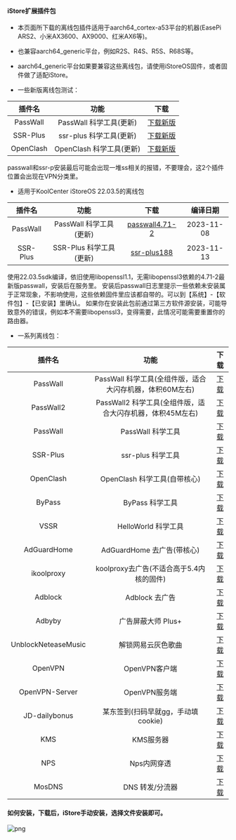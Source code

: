 #### iStore扩展插件包

* 本页面所下载的离线包插件适用于aarch64_cortex-a53平台的机器(EasePi ARS2、小米AX3600、AX9000、红米AX6等)。

* 也兼容aarch64_generic平台，例如R2S、R4S、R5S、R68S等。

* aarch64_generic平台如果要兼容这些离线包，请使用iStoreOS固件，或者固件做了适配iStore。

* 一些新版离线包测试：

|插件名|功能|下载|
| :----: | :----: | :----: |
| PassWall | PassWall 科学工具(更新) | [下载新版](https://raw.githubusercontent.com/AUK9527/Are-u-ok/main/apps/all/PassWall_a53_update.run) |
| SSR-Plus | ssr-plus 科学工具(更新) | [下载新版](https://raw.githubusercontent.com/AUK9527/Are-u-ok/main/apps/all/SSR-Plus_a53_update.run) |
| OpenClash | OpenClash 科学工具(更新) | [下载新版](https://raw.githubusercontent.com/AUK9527/Are-u-ok/main/apps/all/OpenClash_a53_update.run) |

passwall和ssr-p安装最后可能会出现一堆ss相关的报错，不要理会，这2个插件位置会出现在VPN分类里。

* 适用于KoolCenter iStoreOS 22.03.5的离线包

|插件名|功能|下载|编译日期|
| :----: | :----: | :----: | :----: |
| PassWall | PassWall 科学工具(更新) | [passwall4.71-2](https://raw.githubusercontent.com/AUK9527/Are-u-ok/main/apps/all/PassWall_4.71-2_aarch64_a53_all_sdk_22.03.5.run) |2023-11-08|
| SSR-Plus | SSR-Plus 科学工具(更新) | [ssr-plus188](https://raw.githubusercontent.com/AUK9527/Are-u-ok/main/apps/all/SSR-Plus_188-3_aarch64_a53_all_sdk_22.03.5.run) |2023-11-13|

使用22.03.5sdk编译，依旧使用libopenssl1.1，无需libopenssl3依赖的4.71-2最新版passwall，安装后在服务里。
安装后passwall日志里提示一些依赖未安装属于正常现象，不影响使用，这些依赖固件里应该都自带的。可以到【系统】-【软件包】-【已安装】里确认。
如果你在安装此包前通过第三方软件源安装，可能导致意外的错误，例如本不需要libopenssl3，变得需要，此情况可能需要重置你的路由器。

* 一系列离线包：

|插件名|功能|下载|
| :----: | :----: | :----: |
| PassWall | PassWall 科学工具(全组件版，适合大闪存机器，体积60M左右) | [下载](https://raw.githubusercontent.com/AUK9527/Are-u-ok/main/apps/all/PassWall_a53_all.run) |
| PassWall2 | PassWall2 科学工具(全组件版，适合大闪存机器，体积45M左右) | [下载](https://raw.githubusercontent.com/AUK9527/Are-u-ok/main/apps/all/PassWall2_a53_all.run) |
| PassWall | PassWall 科学工具 | [下载](https://raw.githubusercontent.com/AUK9527/Are-u-ok/main/apps/all/PassWall_a53.run) |
| SSR-Plus | ssr-plus 科学工具 | [下载](https://raw.githubusercontent.com/AUK9527/Are-u-ok/main/apps/all/SSR-Plus_a53.run) |
| OpenClash | OpenClash 科学工具(自带核心) | [下载](https://raw.githubusercontent.com/AUK9527/Are-u-ok/main/apps/all/OpenClash+Kernel_a53.run) |
| ByPass | ByPass 科学工具 | [下载](https://raw.githubusercontent.com/AUK9527/Are-u-ok/main/apps/all/ByPass_a53.run) |
| VSSR | HelloWorld 科学工具 | [下载](https://raw.githubusercontent.com/AUK9527/Are-u-ok/main/apps/all/VSSR_a53.run) |
| AdGuardHome | AdGuardHome 去广告(带核心) | [下载](https://raw.githubusercontent.com/AUK9527/Are-u-ok/main/apps/all/AdGuardHome_a53.run) |
| ikoolproxy | koolproxy去广告(不适合高于5.4内核的固件) | [下载](https://raw.githubusercontent.com/AUK9527/Are-u-ok/main/apps/all/ikoolproxy_a53.run) |
| Adblock | Adblock 去广告 | [下载](https://raw.githubusercontent.com/AUK9527/Are-u-ok/main/apps/all/adblock.run) |
| Adbyby | 广告屏蔽大师 Plus+ | [下载](https://raw.githubusercontent.com/AUK9527/Are-u-ok/main/apps/all/adbyby_a53.run) |
| UnblockNeteaseMusic | 解锁网易云灰色歌曲 | [下载](https://raw.githubusercontent.com/AUK9527/Are-u-ok/main/apps/all/UnblockNeteaseMusic_a53.run) |
| OpenVPN | OpenVPN客户端 | [下载](https://raw.githubusercontent.com/AUK9527/Are-u-ok/main/apps/all/OpenVPN_20211018.run) |
| OpenVPN-Server | OpenVPN服务端 | [下载](https://raw.githubusercontent.com/AUK9527/Are-u-ok/main/apps/all/OpenVPN-Server_a53.run) |
| JD-dailybonus | 某东签到(扫码早就gg，手动填cookie) | [下载](https://raw.githubusercontent.com/AUK9527/Are-u-ok/main/apps/all/JD-dailybonus_20211105.run) |
| KMS | KMS服务器 | [下载](https://raw.githubusercontent.com/AUK9527/Are-u-ok/main/apps/all/KMS_a53.run) |
| NPS | Nps内网穿透 | [下载](https://raw.githubusercontent.com/AUK9527/Are-u-ok/main/apps/all/NPS_a53.run) |
| MosDNS | DNS 转发/分流器 | [下载](https://raw.githubusercontent.com/AUK9527/Are-u-ok/main/apps/all/MosDNS-New_a53.run) |

#### 如何安装，下载后，iStore手动安装，选择文件安装即可。

![png](https://cdn.jsdelivr.net/gh/AUK9527/Are-u-ok@master/apps/install.png)


